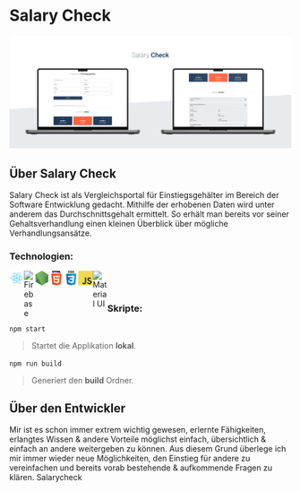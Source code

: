 # Salary **Check**

![Salarycheck Example Image](./Salary_Readme_Image_1.jpg)

## Über Salary Check

Salary Check ist als Vergleichsportal für Einstiegsgehälter im Bereich der Software Entwicklung gedacht. Mithilfe der erhobenen Daten wird unter anderem das Durchschnittsgehalt ermittelt. So erhält man bereits vor seiner Gehaltsverhandlung einen kleinen Überblick über mögliche Verhandlungsansätze.

### Technologien:

<img align="left" alt="React" width="26px" src="https://raw.githubusercontent.com/github/explore/80688e429a7d4ef2fca1e82350fe8e3517d3494d/topics/react/react.png" />
<img align="left" alt="Firebase" width="19px" src="https://firebase.google.com/downloads/brand-guidelines/PNG/logo-logomark.png" />
<img align="left" alt="Node.js" width="26px" src="https://raw.githubusercontent.com/github/explore/80688e429a7d4ef2fca1e82350fe8e3517d3494d/topics/nodejs/nodejs.png" />
<img align="left" alt="HTML5" width="26px" src="https://raw.githubusercontent.com/github/explore/80688e429a7d4ef2fca1e82350fe8e3517d3494d/topics/html/html.png" />
<img align="left" alt="CSS3" width="26px" src="https://raw.githubusercontent.com/github/explore/80688e429a7d4ef2fca1e82350fe8e3517d3494d/topics/css/css.png" />
<img align="left" alt="JavaScript" width="26px" src="https://raw.githubusercontent.com/github/explore/80688e429a7d4ef2fca1e82350fe8e3517d3494d/topics/javascript/javascript.png" />
<img align="left" alt="Material UI" width="26px" src="https://v4.mui.com/static/logo.png" />
<br /><br />

### Skripte:

`npm start`

> Startet die Applikation **lokal**.

`npm run build`

> Generiert den **build** Ordner.

## Über den Entwickler

Mir ist es schon immer extrem wichtig gewesen, erlernte Fähigkeiten, erlangtes Wissen & andere Vorteile möglichst einfach, übersichtlich & einfach an andere weitergeben zu können. Aus diesem Grund überlege ich mir immer wieder neue Möglichkeiten, den Einstieg für andere zu vereinfachen und bereits vorab bestehende & aufkommende Fragen zu klären. Salarycheck
